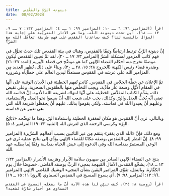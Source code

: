 ```yaml
---
title:  دينونة الرَّبِّ والمَقْدِس
date:  08/02/2024
---
```


`اقرأ (المزامير ٩٦: ٦ ــ ١٠؛ المزامير ٩٩: ١ ــ ٤؛ المزامير ١٣٢: ٧ ــ ٩، ١٣ ــ ١٨). أين تحدث دينونة الله، وما هي الآثار المترتِّبة على إجابة هذا السؤال بالنسبة لنا؟ كيف يساعدنا المَقدِس على فهم طريقة تعامُل الله مع الشرِّ؟`

إنَّ دينونة الرَّبِّ ترتبط ارتباطًا وثيقًا بالمَقدِس، وهناك في بيئة المَقدس تلك حدثَ تحوُّل في فهم كاتب المزمور لمشكلة الشرِّ (المزامير ٧٣: ١٧ ــ ٢٠). لقد تمَّ تعيين المَقدس ليكون موضعًا تخرج منه أحكام القضاء الإلهي كما هو موضَّح في قضاء الأوريم (العدد ٢٧: ٢١) وصُدرة قضاء رئيس الكهنة (الخروج ٢٨: ١٥، ٢٨ ــ ٣٠). وبناءً على ذلك، تُظهِر العديد مِن المزامير الله على عرشه في المَقدِس مستعدًّا ليدين العالَم على خطاياه وشروره.

تمَّ الإعلان عن خطَّة الخلاص في المَقدِس. كانت تُفهم الخطيئة في الأديان الوثنية على أنَّها في المقام الأوَّل وصمة عار مادِّية، ويجب التخلُّص منها بالطقوس السحرية. وعلى نقيض ذلك، يقدِّم الكتاب المقدَّس الخطيئة على أنَّها انتهاك لشريعة الله الأدبية. إنَّ قداسة الله تعني أنَّه يُحبُّ العدل والبِرّ. وكذلك، يجب على شعب الله أنْ يسعوا نحو العدل والاستقامة، وعليهم أنْ يعبدوا الله في قداسته. ولكي يقوموا بذلك، عليهم أنْ يحفظوا شريعة الله التي هي تعبير عن قداسته.

وبالتالي، نرى أنَّ المَقدِس هو مكان لمغفرة الخطيئة واستعادة البِرّ، وهذا ما توضِّحه «ذَبَائِحُ البِرّ» وكرسي الرحمة الذي لعرش الله (التثنية ٣٣: ١٩؛ المزامير ٤: ٥).

ومع ذلك، فإنَّ «الله الذي يغفر» ينتقم مِن غير التائبين بسبب أفعالهم الشرِّيرة (المزامير ٩٩: ٨). إنَّ النظر إلى المَقدِس بوصفه مكانًا للقضاء الإلهي يؤدِّي إلى نتائج عملية تُرى في الوعي المستمرّ بقداسة الله وفي الدعوة إلى عيش الحياة بقداسة وفقًا لِما يطلبه عهد الله.

ينتج عن القضاء الإلهي الصادر مِن صهيون سلامة الأبرار وهزيمة الأشرار (المزامير ١٣٢: ١٣ ــ ١٨). يشجِّع المَقدس الآمال المُبهجة بمجيء الربِّ بوصفه القاضي، خصوصًا خلال يوم الكفَّارة. وبالمثل، تقوِّي المزامير اليقين بشأن المجيء الوشيك للقاضي الإلهي (المزامير ٩٦: ١٣؛ المزامير ٩٨: ٩)، أي يسوع المسيح في المَقدِس السماوي (الرؤيا ١١: ١٥ ــ ١٩).

`اقرأ (رومية ٨: ٣٤). كيف تبيِّن لنا هذه الآية أنَّ ما يفعله المسيح في المَقدس السماوي هو أخبار سارَّة لشعبه؟`